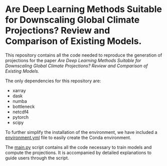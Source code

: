 # Are Deep Learning Methods Suitable for Downscaling Global Climate Projections? Review and Comparison of Existing Models.

This repository contains all the code needed to reproduce the generation of projections for the paper *Are Deep Learning Methods Suitable for Downscaling Global Climate Projections? Review and Comparison of Existing Models.*

The only dependencies for this repository are:

- xarray
- dask
- numba
- bottleneck
- netcdf4
- pytorch
- scipy

To further simplify the installation of the environment, we have included a [environment.yml](https://github.com/jgonzalezab/downscaling-intercomparison-spain/blob/main/requirements/environment.yml) file to easily create the Conda environment.

The [main.py](https://github.com/jgonzalezab/downscaling-intercomparison-spain/blob/main/main.py) script contains all the code necessary to train models and compute the projections. It is accompanied by detailed explanations to guide users through the script.
